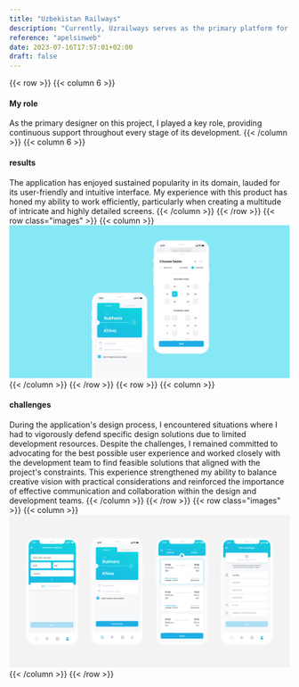 ```yaml
---
title: "Uzbekistan Railways"
description: "Currently, Uzrailways serves as the primary platform for selling train tickets."
reference: "apelsinweb"
date: 2023-07-16T17:57:01+02:00
draft: false
---
```

{{< row >}}
{{< column 6 >}}
#### My role
As the primary designer on this project, I played a key role, providing continuous support throughout every stage of its development.
{{< /column >}}
{{< column 6 >}}
#### results
The application has enjoyed sustained popularity in its domain, lauded for its user-friendly and intuitive interface. My experience with this product has honed my ability to work efficiently, particularly when creating a multitude of intricate and highly detailed screens.
{{< /column >}}
{{< /row >}}
{{< row class="images" >}}
{{< column >}}
![Uz 1](uz-1.png)
{{< /column >}}
{{< /row >}}
{{< row >}}
{{< column >}}
#### challenges
During the application's design process, I encountered situations where I had to vigorously defend specific design solutions due to limited development resources. Despite the challenges, I remained committed to advocating for the best possible user experience and worked closely with the development team to find feasible solutions that aligned with the project's constraints. This experience strengthened my ability to balance creative vision with practical considerations and reinforced the importance of effective communication and collaboration within the design and development teams.
{{< /column >}}
{{< /row >}}
{{< row class="images" >}}
{{< column >}}
![Uz 2](uz-2.png)
{{< /column >}}
{{< /row >}}